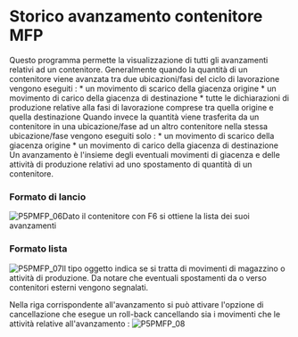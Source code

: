 # Storico avanzamento contenitore MFP
Questo programma permette la visualizzazione di tutti gli avanzamenti relativi ad un contenitore.
Generalmente quando la quantità di un contenitore viene avanzata tra due ubicazioni/fasi del ciclo di lavorazione vengono eseguiti : 
 \* un movimento di scarico della giacenza origine
 \* un movimento di carico della giacenza di destinazione
 \* tutte le dichiarazioni di produzione relative alla fasi di lavorazione comprese tra quella origine e quella destinazione
Quando invece la quantità viene trasferita da un contenitore in una ubicazione/fase ad un altro contenitore nella stessa ubicazione/fase vengono eseguiti solo : 
 \* un movimento di scarico della giacenza origine
 \* un movimento di carico della giacenza di destinazione
Un avanzamento è l'insieme degli eventuali movimenti di giacenza e delle attività di produzione relativi ad uno spostamento di quantità di un contenitore.

### Formato di lancio
![P5PMFP_06](https://doc.smeup.com/immagini/MBDOC_OGG-P_P5MFP15T/P5PMFP_06.png)Dato il contenitore con F6 si ottiene la lista dei suoi avanzamenti

### Formato lista
![P5PMFP_07](https://doc.smeup.com/immagini/MBDOC_OGG-P_P5MFP15T/P5PMFP_07.png)Il tipo oggetto indica se si tratta di movimenti di magazzino o attività di produzione. Da notare che eventuali spostamenti da o verso contenitori esterni vengono segnalati.

Nella riga corrispondente all'avanzamento si può attivare l'opzione di cancellazione che esegue un roll-back cancellando sia i movimenti che le attività relative all'avanzamento : 
![P5PMFP_08](https://doc.smeup.com/immagini/MBDOC_OGG-P_P5MFP15T/P5PMFP_08.png)